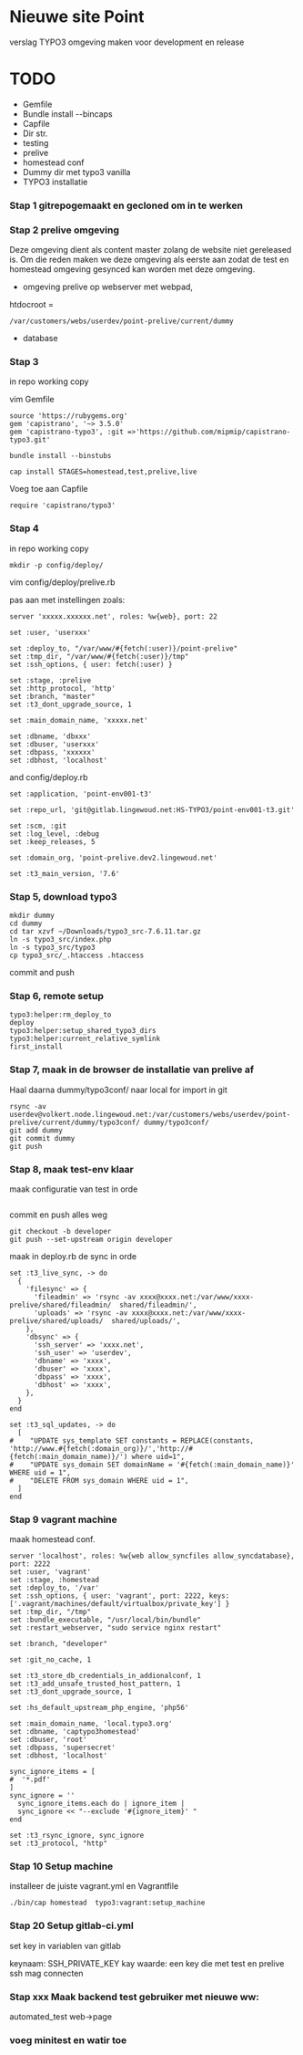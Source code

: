 # Nieuwe site Point

verslag TYPO3 omgeving maken voor development en release

# TODO

- Gemfile
- Bundle install --bincaps
- Capfile
- Dir str.
- testing
- prelive
- homestead conf
- Dummy dir met typo3 vanilla
- TYPO3 installatie



### Stap 1 gitrepogemaakt en gecloned om in te werken

### Stap 2 prelive omgeving

Deze omgeving dient als content master zolang de website niet gereleased
is. Om die reden maken we deze omgeving als eerste aan zodat de test en
homestead omgeving gesynced kan worden met deze omgeving.

- omgeving prelive op webserver met webpad,

htdocroot =

```
/var/customers/webs/userdev/point-prelive/current/dummy
```

- database

### Stap 3
in repo working copy

vim Gemfile

```
source 'https://rubygems.org'
gem 'capistrano', '~> 3.5.0'
gem 'capistrano-typo3', :git =>'https://github.com/mipmip/capistrano-typo3.git'
```

```
bundle install --binstubs
```

```
cap install STAGES=homestead,test,prelive,live
```

Voeg toe aan Capfile

```
require 'capistrano/typo3'
```



### Stap 4

in repo working copy

```
mkdir -p config/deploy/
```

vim config/deploy/prelive.rb

pas aan met instellingen zoals: 

```
server 'xxxxx.xxxxxx.net', roles: %w{web}, port: 22

set :user, 'userxxx'

set :deploy_to, "/var/www/#{fetch(:user)}/point-prelive"
set :tmp_dir, "/var/www/#{fetch(:user)}/tmp"
set :ssh_options, { user: fetch(:user) }

set :stage, :prelive
set :http_protocol, 'http'
set :branch, "master"
set :t3_dont_upgrade_source, 1

set :main_domain_name, 'xxxxx.net'

set :dbname, 'dbxxx'
set :dbuser, 'userxxx'
set :dbpass, 'xxxxxx'
set :dbhost, 'localhost'
```

and config/deploy.rb

```
set :application, 'point-env001-t3'

set :repo_url, 'git@gitlab.lingewoud.net:HS-TYPO3/point-env001-t3.git'

set :scm, :git
set :log_level, :debug
set :keep_releases, 5

set :domain_org, 'point-prelive.dev2.lingewoud.net'

set :t3_main_version, '7.6'
```

### Stap 5, download typo3

```
mkdir dummy
cd dummy
cd tar xzvf ~/Downloads/typo3_src-7.6.11.tar.gz
ln -s typo3_src/index.php
ln -s typo3_src/typo3
cp typo3_src/_.htaccess .htaccess
```

commit and push


### Stap 6, remote setup

```
typo3:helper:rm_deploy_to
deploy
typo3:helper:setup_shared_typo3_dirs
typo3:helper:current_relative_symlink
first_install
```


### Stap 7, maak in de browser de installatie van prelive af

Haal daarna dummy/typo3conf/ naar local for import in git
```
rsync -av userdev@volkert.node.lingewoud.net:/var/customers/webs/userdev/point-prelive/current/dummy/typo3conf/ dummy/typo3conf/
git add dummy
git commit dummy
git push
```

### Stap 8, maak test-env klaar


maak configuratie van test in orde

```

```

commit en push alles weg

```
git checkout -b developer
git push --set-upstream origin developer
```

maak in deploy.rb de sync in orde

```
set :t3_live_sync, -> do
  {
    'filesync' => {
      'fileadmin' => 'rsync -av xxxx@xxxx.net:/var/www/xxxx-prelive/shared/fileadmin/  shared/fileadmin/',
      'uploads' => 'rsync -av xxxx@xxxx.net:/var/www/xxxx-prelive/shared/uploads/  shared/uploads/',
    },
    'dbsync' => {
      'ssh_server' => 'xxxx.net',
      'ssh_user' => 'userdev',
      'dbname' => 'xxxx',
      'dbuser' => 'xxxx',
      'dbpass' => 'xxxx',
      'dbhost' => 'xxxx',
    },
  }
end

set :t3_sql_updates, -> do
  [
#    "UPDATE sys_template SET constants = REPLACE(constants, 'http://www.#{fetch(:domain_org)}/','http://#{fetch(:main_domain_name)}/') where uid=1",
#    "UPDATE sys_domain SET domainName = '#{fetch(:main_domain_name)}' WHERE uid = 1",
#    "DELETE FROM sys_domain WHERE uid = 1",
  ]
end
```


### Stap 9 vagrant machine

maak homestead conf.

```
server 'localhost', roles: %w{web allow_syncfiles allow_syncdatabase}, port: 2222
set :user, 'vagrant'
set :stage, :homestead
set :deploy_to, '/var'
set :ssh_options, { user: 'vagrant', port: 2222, keys: ['.vagrant/machines/default/virtualbox/private_key'] }
set :tmp_dir, "/tmp"
set :bundle_executable, "/usr/local/bin/bundle"
set :restart_webserver, "sudo service nginx restart"

set :branch, "developer"

set :git_no_cache, 1

set :t3_store_db_credentials_in_addionalconf, 1
set :t3_add_unsafe_trusted_host_pattern, 1
set :t3_dont_upgrade_source, 1

set :hs_default_upstream_php_engine, 'php56'

set :main_domain_name, 'local.typo3.org'
set :dbname, 'captypo3homestead'
set :dbuser, 'root'
set :dbpass, 'supersecret'
set :dbhost, 'localhost'

sync_ignore_items = [
#  '*.pdf'
]
sync_ignore = ''
  sync_ignore_items.each do | ignore_item |
  sync_ignore << "--exclude '#{ignore_item}' "
end

set :t3_rsync_ignore, sync_ignore
set :t3_protocol, "http"
```


### Stap 10 Setup machine


installeer de juiste vagrant.yml en Vagrantfile


```
./bin/cap homestead  typo3:vagrant:setup_machine
```


### Stap 20 Setup gitlab-ci.yml

set key in variablen van gitlab

keynaam: SSH_PRIVATE_KEY
kay waarde: een key die met test en prelive ssh mag connecten

### Stap xxx Maak backend test gebruiker met nieuwe ww:

automated_test web->page

### voeg minitest en watir toe
